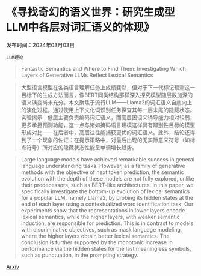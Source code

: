 # 《寻找奇幻的语义世界：研究生成型LLM中各层对词汇语义的体现》

发布时间：2024年03月03日

`LLM理论`

> Fantastic Semantics and Where to Find Them: Investigating Which Layers of Generative LLMs Reflect Lexical Semantics

> 大型语言模型在各类语言理解任务上成绩斐然，但对于下一代标记预测这一目标下的生成方法而言，像BERT同类结构那样深入探究模型随层数加深的语义演变尚未充分。本文聚焦于流行LLM——Llama2的词汇语义自底向上的演化过程，通过使用上下文化词识别任务探查其每一层末尾的隐藏状态。实验揭示：低层主要负责编码词汇语义，而高层因语义诱导能力相对较弱，更多承担预测功能，这一点与诸如掩码语言建模这样具有辨别性目标的模型形成对比——在后者中，高层往往能捕获更优的词汇语义。此外，结论还得到了一个现象的佐证：在提示策略中，对最后出现的无实际意义符号（如标点符号）所对应的隐藏状态性能呈单调增长趋势。

> Large language models have achieved remarkable success in general language understanding tasks. However, as a family of generative methods with the objective of next token prediction, the semantic evolution with the depth of these models are not fully explored, unlike their predecessors, such as BERT-like architectures. In this paper, we specifically investigate the bottom-up evolution of lexical semantics for a popular LLM, namely Llama2, by probing its hidden states at the end of each layer using a contextualized word identification task. Our experiments show that the representations in lower layers encode lexical semantics, while the higher layers, with weaker semantic induction, are responsible for prediction. This is in contrast to models with discriminative objectives, such as mask language modeling, where the higher layers obtain better lexical semantics. The conclusion is further supported by the monotonic increase in performance via the hidden states for the last meaningless symbols, such as punctuation, in the prompting strategy.

[Arxiv](https://arxiv.org/abs/2403.01509)